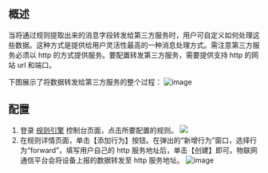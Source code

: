 ## 概述
当将通过规则提取出来的消息字段转发给第三方服务时，用户可自定义如何处理这些数据。这种方式是提供给用户灵活性最高的一种消息处理方式。需注意第三方服务必须以 http 的方式提供服务。要配置转发第三方服务，需要提供支持 http 的网站 url 和端口。

下图展示了将数据转发给第三方服务的整个过程：
![image](https://mc.qcloudimg.com/static/img/b24d804514c29ee7f8810130e9cf6771/service_http2.png)
## 配置
1. 登录 [规则引擎](http://console.tce.fsphere.cn/iotcloud/rules/rule) 控制台页面，点击所要配置的规则。
![](https://main.qcloudimg.com/raw/a9c2bae6c4ab034a85e0fc516fdbac1a.png)
2. 在规则详情页面，单击【添加行为】按钮。在弹出的“新增行为”窗口，选择行为“forward”，填写用户自己的 http 服务地址后，单击【创建】即可。物联网通信平台会将设备上报的数据转发至 http 服务地址。
![image](https://main.qcloudimg.com/raw/10e841048314e9708deb18f2dfc218c9.png)

